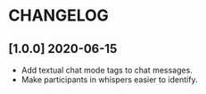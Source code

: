 # CHANGELOG

## [1.0.0] 2020-06-15

- Add textual chat mode tags to chat messages.
- Make participants in whispers easier to identify.
